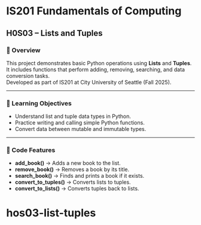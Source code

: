 # IS201 Fundamentals of Computing  
## H0S03 – Lists and Tuples  

### 📘 Overview  
This project demonstrates basic Python operations using **Lists** and **Tuples**.  
It includes functions that perform adding, removing, searching, and data conversion tasks.  
Developed as part of IS201 at City University of Seattle (Fall 2025).

---

### 🧠 Learning Objectives  
- Understand list and tuple data types in Python.  
- Practice writing and calling simple Python functions.  
- Convert data between mutable and immutable types.  

---

### 🧩 Code Features  
- **add_book()** → Adds a new book to the list.  
- **remove_book()** → Removes a book by its title.  
- **search_book()** → Finds and prints a book if it exists.  
- **convert_to_tuples()** → Converts lists to tuples.  
- **convert_to_lists()** → Converts tuples back to lists.


# hos03-list-tuples
